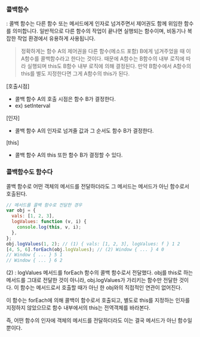 ### 콜백함수

: 콜백 함수는 다른 함수 또는 메서드에게 인자로 넘겨주면서 제어권도 함께 위임한 함수를 의미합니다. 일반적으로 다른 함수의 작업이 끝나면 실행되는 함수이며, 비동기나 복잡한 작업 환경에서 유용하게 사용됩니다.

> 정확하게는 함수 A의 제어권을 다른 함수(메소드 포함) B에게 넘겨주었을 때 이 A함수를 콜백함수라고 한다는 것이다. 때문에 A함수는 B함수의 내부 로직에 따라 실행되며 this도 B함수 내부 로직에 의해 결정된다. 만약 B함수에서 A함수의 this를 별도 지정한다면 그게 A함수의 this가 된다.

[호출시점]

- 콜백 함수 A의 호출 시점은 함수 B가 결정한다.
- ex) setInterval

[인자]

- 콜백 함수 A의 인자로 넘겨줄 값과 그 순서도 함수 B가 결정한다.

[this]

- 콜백 함수 A의 this 또한 함수 B가 결정할 수 있다.

### 콜백함수도 함수다

콜백 함수로 어떤 객체의 메서드를 전달하더라도 그 메서드는 메서드가 아닌 함수로서 호출된다.

```javascript
// 메서드를 콜백 함수로 전달한 경우
var obj = {
  vals: [1, 2, 3],
  logValues: function (v, i) {
    console.log(this, v, i);
  },
};
obj.logValues(1, 2); // (1) { vals: [1, 2, 3], logValues: f } 1 2
[4, 5, 6].forEach(obj.logValues); // (2) Window { ... } 4 0
// Window { ... } 5 1
// Window { ... } 6 2
```

(2) : logValues 메서드를 forEach 함수의 콜백 함수로서 전달했다. obj를 this로 하는 메서드를 그대로 전달한 것이 아니라, obj.logValues가 가리키는 함수만 전달한 것이다. 이 함수는 메서드로서 호출할 때가 아닌 한 obj와의 직접적인 연관이 없어진다.

이 함수는 forEach에 의해 콜백이 함수로서 호출되고, 별도로 this를 지정하는 인자를 지정하지 않았으므로 함수 내부에서의 this는 전역객체를 바라본다.

즉, 어떤 함수의 인자에 객체의 메서드를 전달하더라도 이는 결국 메서드가 아닌 함수일 뿐이다.
